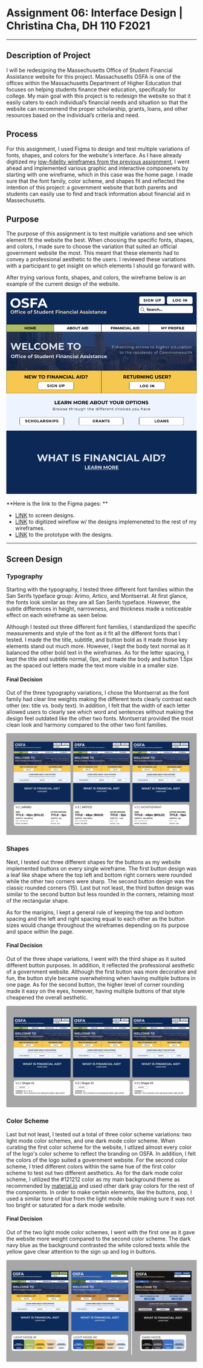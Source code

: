 # Assignment 06: Interface Design | Christina Cha, DH 110 F2021
---
## Description of Project
I will be redesigning the Massechusetts Office of Student Financial Assistance website for this project. Massachusetts OSFA is one of the offices within the Massachusetts Department of Higher Education that focuses on helping students finance their education, specifically for college. My main goal with this project is to redesign the website so that it easily caters to each individual’s financial needs and situation so that the website can recommend the proper scholarship, grants, loans, and other resources based on the individual’s criteria and need. 

## Process 
For this assignment, I used Figma to design and test multiple variations of fonts, shapes, and colors for the website's interface. As I have already digitized my [low-fidelity wireframes from the previous assignment](https://github.com/ygcha/DH110-CHRISTINACHA/tree/main/assignment05), I went ahead and implemented various graphic and interactive componenets by starting with one wireframe, which in this case was the home page. I made sure that the font family, color scheme, and shapes fit and reflected the intention of this project: a government website that both parents and students can easily use to find and track information about financial aid in Massechusetts. 

## Purpose
The purpose of this assignment is to test multiple variations and see which element fit the website the best. When choosing the specific fonts, shapes, and colors, I made sure to choose the variation that suited an official government website the most. This meant that these elements had to convey a professional aesthetic to the users. I reviewed these variations with a participant to get insight on which elements I should go forward with. 

After trying various fonts, shapes, and colors, the wireframe below is an example of the current design of the website. 

![ExampleWireframe](wireframeex.png)

**Here is the link to the Figma pages: **
- [LINK](https://www.figma.com/file/x0t5CUcYqjtNwrYgzNVRU7/?node-id=0%3A1) to screen designs.
- [LINK](https://www.figma.com/file/x0t5CUcYqjtNwrYgzNVRU7/?node-id=26%3A1646) to digitized wireflow w/ the designs implemeneted to the rest of my wireframes. 
- [LINK](https://www.figma.com/proto/x0t5CUcYqjtNwrYgzNVRU7/Assignment06?page-id=0%3A1&node-id=24%3A1524&viewport=241%2C48%2C0.26&scaling=min-zoom) to the prototype with the designs. 
---
## Screen Design
### Typography
Starting with the typography, I tested three different font families within the San Serifs typeface group: Arimo, Artico, and Montserrat. At first glance, the fonts look similar as they are all San Serifs typeface. However, the subtle differences in height, narrowness, and thickness made a noticeable effect on each wireframe as seen below.

Although I tested out three different font families, I standardized the specific measurements and style of the font as it fit all the different fonts that I tested. I made the the title, subtitle, and button bold as it made those key elements stand out much more. However, I kept the body text normal as it balanced the other bold text in the wireframes. As for the letter spacing, I kept the title and subtitle normal, 0px, and made the body and button 1.5px as the spaced out letters made the text more visible in a smaller size. 

#### Final Decision
Out of the three typography variations, I chose the Montserrat as the font family had clear line weights making the different texts clearly contrast each other (ex: title vs. body text). In addition, I felt that the width of each letter allowed users to clearly see which word and sentences without making the design feel outdated like the other two fonts. Montserrat provided the most clean look and harmony compared to the other two font families. 

![Typography](TYPOGRAPHYVARATIONS.png)

### Shapes
Next, I tested out three different shapes for the buttons as my website implemented buttons on every single wireframe. The first button design was a leaf like shape where the top left and bottom right corners were rounded while the other two corners were sharp. The second button design was the classic rounded corners (15). Last but not least, the third button design was similar to the second button but less rounded in the corners, retaining most of the rectangular shape. 

As for the marigins, I kept a general rule of keeping the top and bottom spacing and the left and right spacing equal to each other as the button sizes would change throughout the wireframes depending on its purpose and space within the page.

#### Final Decision
Out of the three shape variations, I went with the third shape as it suited different button purposes. In addition, it reflected the professional aesthetic of a government website. Although the first button was more decorative and fun, the button style became overwhelming when having multiple buttons in one page. As for the second button, the higher level of corner rounding made it easy on the eyes, however, having multiple buttons of that style cheapened the overall aesthetic. 

![Shapes](SHAPEVARATIONS.png)

### Color Scheme
Last but not least, I tested out a total of three color scheme variations: two light mode color schemes, and one dark mode color scheme. When curating the first color scheme for the website, I utlized almost every color of the logo's color scheme to reflect the branding on OSFA. In addition, I felt the colors of the logo suited a government website. For the second color scheme, I tried different colors within the same hue of the first color scheme to test out two different aesthetics. As for the dark mode color scheme, I utilized the #121212 color as my main background theme as recommended by [material.io](https://material.io/design/color/dark-theme.html#states) and used other dark gray colors for the rest of the components. In order to make certain elements, like the buttons, pop, I used a similar tone of blue from the light mode while making sure it was not too bright or saturated for a dark mode website.

#### Final Decision
Out of the two light mode color schemes, I went with the first one as it gave the website more weight compared to the second color scheme. The dark navy blue as the background contrasted the white colored texts while the yellow gave clear attention to the sign up and log in buttons. 

![ColorSchemes](COLORVARATIONS.png)
